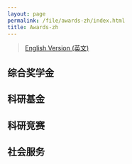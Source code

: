 ```yaml
---
layout: page
permalink: /file/awards-zh/index.html
title: Awards-zh
---
```


>  [English Version (英文)](https://caihanlin.com/awards/)

## 综合奖学金

## 科研基金

## 科研竞赛


## 社会服务


